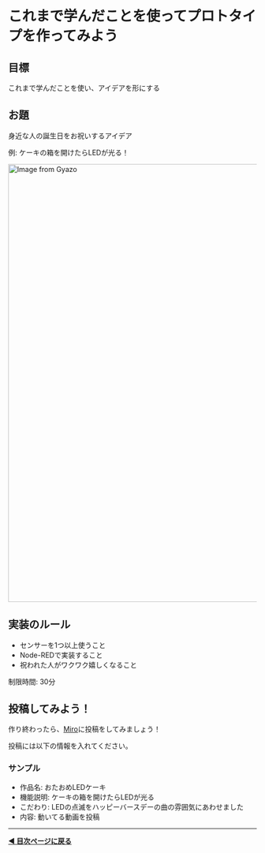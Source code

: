 # これまで学んだことを使ってプロトタイプを作ってみよう

## 目標
これまで学んだことを使い、アイデアを形にする

## お題
身近な人の誕生日をお祝いするアイデア

例: ケーキの箱を開けたらLEDが光る！

<a href="https://gyazo.com/102d5166c9d966b332301e8620542b53"><img src="https://i.gyazo.com/102d5166c9d966b332301e8620542b53.jpg" alt="Image from Gyazo" width="888"/></a>


## 実装のルール
- センサーを1つ以上使うこと
- Node-REDで実装すること
- 祝われた人がワクワク嬉しくなること


制限時間: 30分


## 投稿してみよう！
作り終わったら、[Miro](https://miro.com/app/board/uXjVKPW27-k=/)に投稿をしてみましょう！

投稿には以下の情報を入れてください。

### サンプル
- 作品名: おたおめLEDケーキ
- 機能説明: ケーキの箱を開けたらLEDが光る
- こだわり: LEDの点滅をハッピーバースデーの曲の雰囲気にあわせました
- 内容: 動いてる動画を投稿


---

**[◀ 目次ページに戻る](./readme.md)**